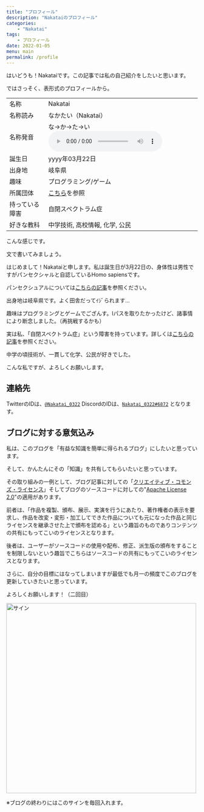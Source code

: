```yaml
---
title: "プロフィール"
description: "Nakataiのプロフィール"
categories:
    - "Nakatai"
tags:
    - プロフィール
date: 2022-01-05
menu: main
permalink: /profile
---
```


はいどうも！Nakataiです。この記事では私の自己紹介をしたいと思います。

<!--more-->

ではさっそく、表形式のプロフィールから。

|          |                                                     |
| -------- | --------------------------------------------------- |
| 名称     | Nakatai                                             |
| 名称読み | なかたい（Nakatai）                                 |
| 名称発音 | な→か→た→い<audio controls src="https://cdn.nakatai.ga/howtosaynkt.wav"></audio> |
| 誕生日   | yyyy年03月22日                                               |
| 出身地   | 岐阜県                                              |
| 趣味     | プログラミング/ゲーム                               |
| 所属団体 | [こちら](https://go.nakatai.ga/orgs)を参照          |
| 持っている障害 | 自閉スペクトラム症|
|好きな教科|中学技術, 高校情報, 化学, 公民|

こんな感じです。

文で書いてみましょう。

はじめまして！Nakataiと申します。私は誕生日が3月22日の、身体性は男性ですがパンセクシャルと自認しているHomo sapiensです。
    
パンセクシュアルについては[こちらの記事](posts/2022/07/17/maybe-pansexual.html)を参照ください。

出身地は岐阜県です。よく田舎だってｲｼﾞられます...

趣味はプログラミングとゲームでござんす。Iパスを取りたかったけど、諸事情により断念しました。（再挑戦するかも）

実は私、「自閉スペクトラム症」という障害を持っています。詳しくは[こちらの記事](/posts/2022/05/02/jiheisho-commingout.html)を参照ください。

中学の頃技術が、一貫して化学、公民が好きでした。

こんな私ですが、よろしくお願いします。

## 連絡先

TwitterのIDは、[`@Nakatai_0322`](https://go.nakatai.ga/twitter)
DiscordのIDは、[`Nakatai_0322#6872`](https://go.nakatai.ga/discord)
となります。

## ブログに対する意気込み

私は、このブログを「有益な知識を簡単に得られるブログ」にしたいと思っています。

そして、かんたんにその「知識」を共有してもらいたいと思っています。

その取り組みの一例として、ブログ記事に対しての「[クリエイティブ・コモンズ・ライセンス](https://creativecommons.org/licenses/by-sa/4.0/deed.ja)」そしてブログのソースコードに対しての"[Apache License 2.0](https://www.apache.org/licenses/LICENSE-2.0)"の適用があります。

前者は、「作品を複製、頒布、展示、実演を行うにあたり、著作権者の表示を要求し、作品を改変・変形・加工してできた作品についても元になった作品と同じライセンスを継承させた上で頒布を認める」という趣旨のものでありコンテンツの共有にもってこいのライセンスとなります。

後者は、ユーザーがソースコードの使用や配布、修正、派生版の頒布をすることを制限しないという趣旨でこちらはソースコードの共有にもってこいのライセンスとなります。

さらに、自分の目標にはなってしまいますが最低でも月一の頻度でこのブログを更新していきたいと思っています。

よろしくお願いします！（二回目）

<img src="https://cdn.nakatai.ga/img/sign.webp" width="500" alt="サイン">

※ブログの終わりにはこのサインを毎回入れます。
